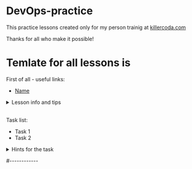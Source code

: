 # DevOps-practice

This practice lessons created only for my person trainig at [killercoda.com](https://killercoda.com)

Thanks for all who make it possible!

# Temlate for all lessons is

First of all - useful links:

- [Name](https://link.org/)

<details><summary>Lesson info and tips</summary>
<pre>

</pre>
</details>
<br>

Task list:
- Task 1
- Task 2

<details><summary>Hints for the task</summary>
<pre>
<strong>Task 1:</strong>
  $ cmd1
  $ echo ${string:7:3}
  
<strong>Task 2:</strong>
  $ echo ${#string}
  $ string=
</pre>
</details>

#------------
